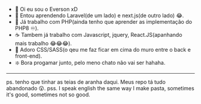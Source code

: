 - 👋 Oi eu sou o Everson xD
- 👶 Entou aprendendo Laravel(de um lado) e next.js(de outro lado) 😂.
- 🐘 Já trabalho com PHP(ainda tenho que aprender as implementação do PHP8 ♾️).
- ☕ Tambem já trabalho com Javascript, jquery, React.JS(apanhando mais trabalho 😂😂😂).
- 🎨 Adoro CSS/SASS(o qeu me faz ficar em cima do muro entre o back e front-end).
- ❇️ Bora progamar junto, pelo meno chato não vai ser hahaha.

---
ps. tenho que tinhar as teias de aranha daqui. Meus repo tá tudo abandonado 😲.
pss. I speak english the same way I make pasta, sometimes it's good, sometimes not so good.
<!---
netrix1/netrix1 is a ✨ special ✨ repository because its `README.md` (this file) appears on your GitHub profile.
You can click the Preview link to take a look at your changes.
--->
<!--
Recuse Imitações
-->
